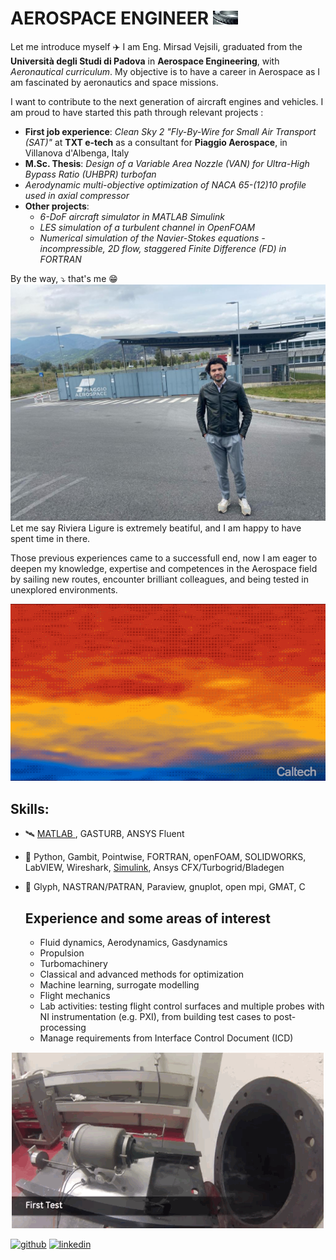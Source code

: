 # AEROSPACE ENGINEER <img src="https://github.com/vejsili/vejsili/blob/main/gif/gif_001_CompressorBlades.gif" width=40>

Let me introduce myself :airplane: I am Eng. Mirsad Vejsili, graduated from the **Università degli Studi di Padova** in **Aerospace Engineering**, with *Aeronautical curriculum*. My objective is to have a career in Aerospace as I am fascinated by aeronautics and space missions.

I want to contribute to the next generation of aircraft engines and vehicles.
I am proud to have started this path through relevant projects :


* **First job experience**: _Clean Sky 2 "Fly-By-Wire for Small Air Transport (SAT)"_ at **TXT e-tech** as a consultant for **Piaggio Aerospace**, in Villanova d'Albenga, Italy
* **M.Sc. Thesis**: _Design of a Variable Area Nozzle (VAN) for Ultra-High Bypass Ratio (UHBPR) turbofan_
* _Aerodynamic multi-objective optimization of NACA 65-(12)10 profile used in axial compressor_
* **Other projects**: 
    * _6-DoF aircraft simulator in MATLAB Simulink_
    * _LES simulation of a turbulent channel in OpenFOAM_
    * _Numerical simulation of the Navier-Stokes equations - incompressible, 2D flow, staggered Finite Difference (FD) in FORTRAN_

By the way, :arrow_heading_down: that's me :grin: 
![Me](https://github.com/vejsili/vejsili/blob/main/images/image_001_PA.jpg)
Let me say Riviera Ligure is extremely beatiful, and I am happy to have spent time in there.


Those previous experiences came to a successfull end, now I am eager to deepen my knowledge, expertise and competences in the Aerospace field by sailing new routes, encounter brilliant colleagues, and being tested in unexplored environments.

<p align="center">
  <img src="https://github.com/vejsili/vejsili/blob/main/gif/gif_002_NewRoutes.gif"  width=600 >
</p>





## Skills: 
* :artificial_satellite: [MATLAB ](https://github.com/vejsili/vejsili/blob/main/Vejsili_Mirsad_MATLAB.pdf), GASTURB, ANSYS Fluent
* :helicopter: Python, Gambit, Pointwise, FORTRAN, openFOAM, SOLIDWORKS, LabVIEW, Wireshark, [Simulink](https://github.com/vejsili/voyager), Ansys CFX/Turbogrid/Bladegen
* :ship: Glyph, NASTRAN/PATRAN, Paraview, gnuplot, open mpi, GMAT, C

  ## Experience and some areas of interest
  * Fluid dynamics, Aerodynamics, Gasdynamics
  * Propulsion
  * Turbomachinery
  * Classical and advanced methods for optimization
  * Machine learning, surrogate modelling
  * Flight mechanics
  * Lab activities: testing flight control surfaces and multiple probes with NI instrumentation (e.g. PXI), from building test cases to post-processing 
  * Manage requirements from Interface Control Document (ICD) 

 <p align="center">
  <img src="https://github.com/vejsili/vejsili/blob/main/gif/gif_003_EngineTest.gif" >
</p>


[<img src='https://cdn.jsdelivr.net/npm/simple-icons@3.0.1/icons/github.svg' alt='github' height='40'>](https://github.com/vejsili)  [<img src='https://cdn.jsdelivr.net/npm/simple-icons@3.0.1/icons/linkedin.svg' alt='linkedin' height='40'>](https://www.linkedin.com/in/mirsad-vejsili-563538199)  

